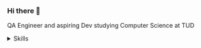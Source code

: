 ### Hi there 👋

QA Engineer and aspiring Dev studying Computer Science at TUD


<details>
  <summary>Skills</summary>
 
  <img src='https://skillicons.dev/icons?i=html,css,js,react,python,django,php,mongodb,git' />
</details>



<!--
**J-Etienne1/J-Etienne1** is a ✨ _special_ ✨ repository because its `README.md` (this file) appears on your GitHub profile.

Here are some ideas to get you started:

- 🔭 I’m currently working on ...
- 🌱 I’m currently learning ...
- 👯 I’m looking to collaborate on ...
- 🤔 I’m looking for help with ...
- 💬 Ask me about ...
- 📫 How to reach me: ...
- 😄 Pronouns: ...
- ⚡ Fun fact: ...
-->
